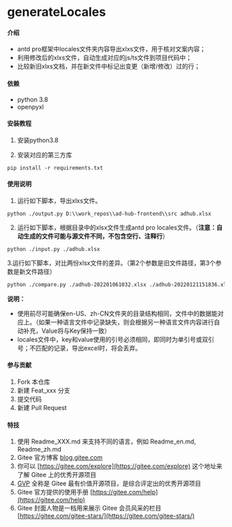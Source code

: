 # generateLocales

#### 介绍
- antd pro框架中locales文件夹内容导出xlxs文件，用于核对文案内容；
- 利用修改后的xlxs文件，自动生成对应的js/ts文件到项目代码中；
- 比较新旧xlxs文档，并在新文件中标记出变更（新增/修改）过的行；

#### 依赖
- python 3.8
- openpyxl


#### 安装教程

1.  安装python3.8

2.  安装对应的第三方库

```
pip install -r requirements.txt
```

#### 使用说明

1.  运行如下脚本，导出xlxs文件。

```
python ./output.py D:\\work_repos\\ad-hub-frontend\\src adhub.xlsx
```

2.  运行如下脚本，根据目录中的xlsx文件生成antd pro locales文件。（**注意：自动生成的文件可能与源文件不同，不包含空行、注释行**）

```
python ./input.py ./adhub.xlsx
```

​	3.运行如下脚本，对比两份xlsx文件的差异。（第2个参数是旧文件路径，第3个参数是新文件路径）

```sh
python ./compare.py ./adhub-202201061032.xlsx ./adhub-20220121151836.xlsx
```

**说明：**

- 使用前尽可能确保en-US、zh-CN文件夹的目录结构相同，文件中的数据能对应上。（如果一种语言文件中记录缺失，则会根据另一种语言文件内容进行自动补充，Value将与Key保持一致）
- locales文件中，key和value使用的引号必须相同，即同时为单引号或双引号；不匹配的记录，导出excel时，将会丢弃。

#### 参与贡献

1.  Fork 本仓库
2.  新建 Feat_xxx 分支
3.  提交代码
4.  新建 Pull Request


#### 特技

1.  使用 Readme\_XXX.md 来支持不同的语言，例如 Readme\_en.md, Readme\_zh.md
2.  Gitee 官方博客 [blog.gitee.com](https://blog.gitee.com)
3.  你可以 [https://gitee.com/explore](https://gitee.com/explore) 这个地址来了解 Gitee 上的优秀开源项目
4.  [GVP](https://gitee.com/gvp) 全称是 Gitee 最有价值开源项目，是综合评定出的优秀开源项目
5.  Gitee 官方提供的使用手册 [https://gitee.com/help](https://gitee.com/help)
6.  Gitee 封面人物是一档用来展示 Gitee 会员风采的栏目 [https://gitee.com/gitee-stars/](https://gitee.com/gitee-stars/)
